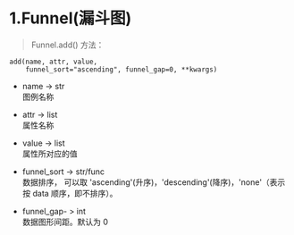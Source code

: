 # 1.Funnel\(漏斗图\)

> Funnel.add\(\) 方法：

```
add(name, attr, value,
    funnel_sort="ascending", funnel_gap=0, **kwargs)
```

* name -&gt; str  
  图例名称

* attr -&gt; list  
  属性名称

* value -&gt; list  
  属性所对应的值

* funnel\_sort -&gt; str/func  
  数据排序， 可以取 'ascending'\(升序\)，'descending'\(降序\)，'none'（表示按 data 顺序，即不排序）。

* funnel\_gap- &gt; int  
   数据图形间距。默认为 0



